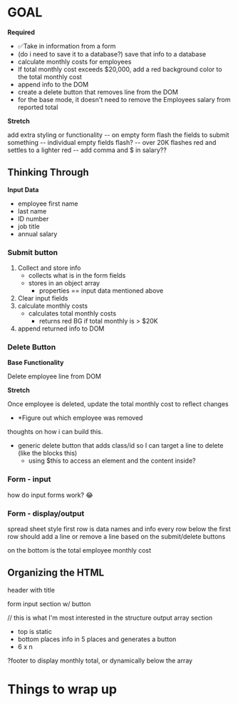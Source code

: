 # **GOAL**

**Required**
- ✅Take in information from a form
- (do i need to save it to a database?) save that info to a database
- calculate monthly costs for employees
- If total monthly cost exceeds $20,000, add a red background color to the total monthly cost
- append info to the DOM
- create a delete button that removes line from the DOM
- for the base mode, it doesn't need to remove the Employees salary from reported total

**Stretch**

add extra styling or functionality
-- on empty form flash the fields to submit something
-- individual empty fields flash?
-- over 20K flashes red and settles to a lighter red
-- add comma and $ in salary??

## **Thinking Through**

**Input Data**
- employee first name
- last name
- ID number
- job title
- annual salary

### **Submit button**

1. Collect and store info
   - collects what is in the form fields
   - stores in an object array
     - properties == input data mentioned above
2. Clear input fields
3. calculate monthly costs
   - calculates total monthly costs
     - returns red BG if total monthly is > $20K
4. append returned info to DOM

### **Delete Button**

**Base Functionality**

Delete employee line from DOM

**Stretch**

Once employee is deleted, update the total monthly cost to reflect changes

- \*Figure out which employee was removed

thoughts on how i can build this.

- generic delete button that adds class/id so I can target a line to delete (like the blocks this)
  - using $this to access an element and the content inside?

### **Form - input**

how do input forms work? 😂

### **Form - display/output**

spread sheet style
first row is data names and info
every row below the first row should add a line or remove a line based on the submit/delete buttons

on the bottom is the total employee monthly cost

## Organizing the HTML

header with title

form input section w/ button

// this is what I'm most interested in the structure
output array section
- top is static
- bottom places info in 5 places and generates a button 
- 6 x n

?footer to display monthly total, or dynamically below the array




# Things to wrap up




